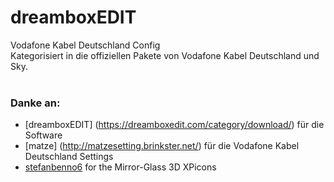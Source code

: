 # dreamboxEDIT
Vodafone Kabel Deutschland Config<br>
Kategorisiert in die offiziellen Pakete von Vodafone Kabel Deutschland und Sky.<br>
<br>
### Danke an:
 * [dreamboxEDIT] (https://dreamboxedit.com/category/download/) für die Software
 * [matze] (http://matzesetting.brinkster.net/) für die Vodafone Kabel Deutschland Settings
 * [stefanbenno6](https://www.vuplus-support.org/wbb4/index.php?user/45265-stefanbenno6/) for the Mirror-Glass 3D XPicons
